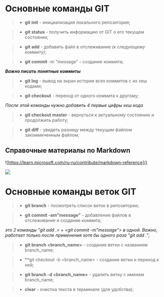# **Основные команды GIT**

>* **git init** - инициализация локального репозитория;

>* **git status** - получить информацию от GIT о его текущем состоянии;


>* **git add** - добавить файл в отслеживание *(к следующему коммиту)*;

>* **git commit** -m "message" - создание коммита;

***Важно писать понятные коммиты***

>* **git log** - вывод на экран истории всех коммитов с их хеш кодами;

>* **git checkout** - переход от одного коммита к другому;

*После этой команды нужно добавить 4 первые цифры хеш кода*

>* **git checkout master** - вернуться к актуальному состоянию и продолжить работу;


>* **git diff** - увидеть разницу между текущим файлом  закоммиченным файлом;

## **Справочные материалы по Markdown**

![https://learn.microsoft.com/ru-ru/contribute/markdown-reference]()

![](https://img.freepik.com/premium-vector/the-end-hand-written-lettering-on-black_116399-28.jpg?w=740)

# Основные команды веток GIT

> * **git branch** - посмотреть список веток в репозитории;

> * **git commit -am"message"** - добавление файлов в отслеживание и создание коммита;

*это 2 команды "git add .> + <git commit -m"message"> в одной. Важно, работает только после применения хотя бы одного раза "git add ."*;

> * **git branch <branch_name>** - создание ветки с названием branch_name;

> * **git checkout -b <branch_name> - создание ветки и переход к ней;

> * **git branch -d <branch_name>** - удалить ветку с именем branch_name;

> * **clear** - очистка текста в терминале (для удобства);

